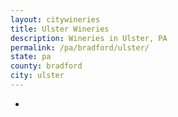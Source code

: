```yaml
---
layout: citywineries
title: Ulster Wineries
description: Wineries in Ulster, PA
permalink: /pa/bradford/ulster/
state: pa
county: bradford
city: ulster
---
```

-
